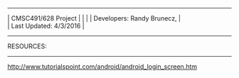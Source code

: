 ***********************************************************
|  CMSC491/628 Project                                    |
|                                                         |
|  Developers:   Randy Brunecz,                           |  
|  Last Updated: 4/3/2016                                 |
***********************************************************


RESOURCES:
***********************************************************
http://www.tutorialspoint.com/android/android_login_screen.htm
